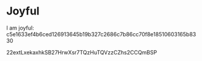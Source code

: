 # Joyful

I am joyful: c5e1633ef4b6ced126913645b19b327c2686c7b86cc70f8e18510603165b8330


22extLxekaxhkSB27HrwXsr7TQzHuTQVzzCZhs2CCQmBSP